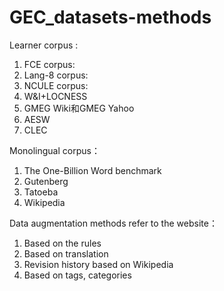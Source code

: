 # GEC_datasets-methods
Learner corpus :
1. FCE corpus:
2. Lang-8 corpus:
3. NCULE corpus:
4. W&I+LOCNESS
5. GMEG Wiki和GMEG Yahoo
6. AESW
7. CLEC

Monolingual corpus：
1. The One-Billion Word benchmark
2. Gutenberg
3. Tatoeba
4. Wikipedia

Data augmentation methods refer to the website：
 1. Based on the rules
 2. Based on translation
 3. Revision history based on Wikipedia
 4. Based on tags, categories
